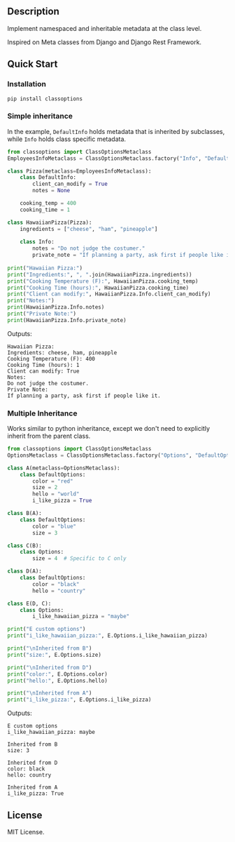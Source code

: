 ## Description
Implement namespaced and inheritable metadata at the class level.

Inspired on Meta classes from Django and Django Rest Framework.

## Quick Start
### Installation
`pip install classoptions`

### Simple inheritance
In the example, `DefaultInfo` holds metadata that is inherited by subclasses, while `Info` holds
class specific metadata.
```python
from classoptions import ClassOptionsMetaclass
EmployeesInfoMetaclass = ClassOptionsMetaclass.factory("Info", "DefaultInfo")

class Pizza(metaclass=EmployeesInfoMetaclass):
    class DefaultInfo:
        client_can_modify = True
        notes = None

    cooking_temp = 400
    cooking_time = 1    

class HawaiianPizza(Pizza):
    ingredients = ["cheese", "ham", "pineapple"]
    
    class Info:
        notes = "Do not judge the costumer."
        private_note = "If planning a party, ask first if people like it."
        
print("Hawaiian Pizza:")
print("Ingredients:", ", ".join(HawaiianPizza.ingredients))
print("Cooking Temperature (F):", HawaiianPizza.cooking_temp)
print("Cooking Time (hours):", HawaiianPizza.cooking_time)
print("Client can modify:", HawaiianPizza.Info.client_can_modify)
print("Notes:")
print(HawaiianPizza.Info.notes)
print("Private Note:")
print(HawaiianPizza.Info.private_note)
```
Outputs:
```text
Hawaiian Pizza:
Ingredients: cheese, ham, pineapple
Cooking Temperature (F): 400
Cooking Time (hours): 1
Client can modify: True
Notes:
Do not judge the costumer.
Private Note:
If planning a party, ask first if people like it.
```

### Multiple Inheritance
Works similar to python inheritance, except we don't need to explicitly inherit from the parent class.

```python
from classoptions import ClassOptionsMetaclass
OptionsMetaclass = ClassOptionsMetaclass.factory("Options", "DefaultOptions")

class A(metaclass=OptionsMetaclass):
    class DefaultOptions:
        color = "red"
        size = 2
        hello = "world"
        i_like_pizza = True

class B(A):
    class DefaultOptions:
        color = "blue"
        size = 3

class C(B):
    class Options:
        size = 4  # Specific to C only

class D(A):
    class DefaultOptions:
        color = "black"
        hello = "country"

class E(D, C):
    class Options:
        i_like_hawaiian_pizza = "maybe"

print("E custom options")
print("i_like_hawaiian_pizza:", E.Options.i_like_hawaiian_pizza)

print("\nInherited from B")
print("size:", E.Options.size)

print("\nInherited from D")
print("color:", E.Options.color)
print("hello:", E.Options.hello)

print("\nInherited from A")
print("i_like_pizza:", E.Options.i_like_pizza)
```
Outputs:
```text
E custom options
i_like_hawaiian_pizza: maybe

Inherited from B
size: 3

Inherited from D
color: black
hello: country

Inherited from A
i_like_pizza: True
```

## License
MIT License.